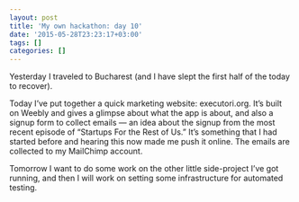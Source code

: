 ```yaml
---
layout: post
title: 'My own hackathon: day 10'
date: '2015-05-28T23:23:17+03:00'
tags: []
categories: []
---
```

Yesterday I traveled to Bucharest (and I have slept the first half of
the today to recover).

Today I’ve put together a quick marketing website: executori.org. It’s
built on Weebly and gives a glimpse about what the app is about, and
also a signup form to collect emails — an idea about the signup from the
most recent episode of “Startups For the Rest of Us.” It’s something
that I had started before and hearing this now made me push it online.
The emails are collected to my MailChimp account.

Tomorrow I want to do some work on the other little side-project I’ve
got running, and then I will work on setting some infrastructure for
automated testing.
